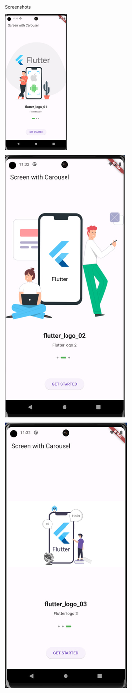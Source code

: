 <p>Screenshots</p>



<p align="left"> <img width="200"  src="https://github.com/bekhzod3224/screen_carousel/blob/main/assets/screenshot_1.jpg?raw=true" /> </p>
<p align="left"> <img src="https://github.com/bekhzod3224/screen_carousel/blob/main/assets/screenshot_2.jpg?raw=true" /> </p>
<p align="left"> <img src="https://github.com/bekhzod3224/screen_carousel/blob/main/assets/screenshot_3.jpg?raw=true" /> </p>
